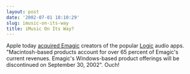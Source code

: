 ```yaml
---
layout: post
date: '2002-07-01 18:10:29'
slug: imusic-on-its-way
title: iMusic On Its Way?
---
```


Apple today [acquired Emagic](http://www.emagic.de/english/news/index.html#069) creators of the popular [Logic](http://www.emagic.de/english/products/logic/las.html) audio apps. "Macintosh-based products account for over 65 percent of Emagic's current revenues. Emagic's Windows-based product offerings will be discontinued on September 30, 2002". Ouch!